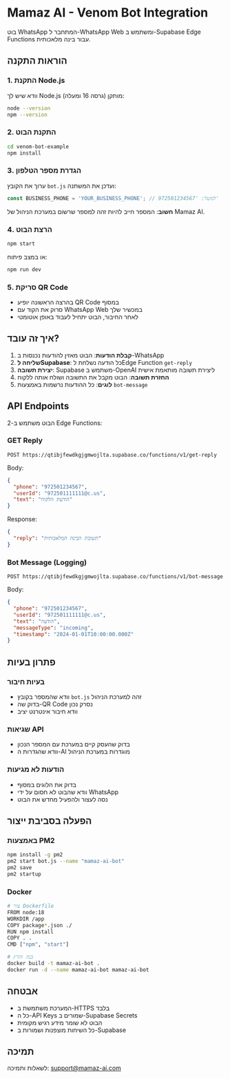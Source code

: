 # Mamaz AI - Venom Bot Integration

בוט WhatsApp המתחבר ל-WhatsApp Web ומשתמש ב-Supabase Edge Functions עבור בינה מלאכותית.

## הוראות התקנה

### 1. התקנת Node.js
וודא שיש לך Node.js מותקן (גרסה 16 ומעלה):
```bash
node --version
npm --version
```

### 2. התקנת הבוט
```bash
cd venom-bot-example
npm install
```

### 3. הגדרת מספר הטלפון
ערוך את הקובץ `bot.js` ועדכן את המשתנה:
```javascript
const BUSINESS_PHONE = 'YOUR_BUSINESS_PHONE'; // למשל: '972501234567'
```

**חשוב**: המספר חייב להיות זהה למספר שרשום במערכת הניהול של Mamaz AI.

### 4. הרצת הבוט
```bash
npm start
```

או במצב פיתוח:
```bash
npm run dev
```

### 5. סריקת QR Code
- בהרצה הראשונה יופיע QR Code במסוף
- סרוק את הקוד עם WhatsApp Web במכשיר שלך
- לאחר החיבור, הבוט יתחיל לעבוד באופן אוטומטי

## איך זה עובד?

1. **קבלת הודעות**: הבוט מאזין להודעות נכנסות ב-WhatsApp
2. **שליחה לSupabase**: כל הודעה נשלחת לEdge Function `get-reply`
3. **יצירת תשובה**: Supabase משתמש ב-OpenAI ליצירת תשובה מותאמת אישית
4. **החזרת תשובה**: הבוט מקבל את התשובה ושולח אותה ללקוח
5. **לוגים**: כל ההודעות נרשמות באמצעות `bot-message`

## API Endpoints

הבוט משתמש ב-2 Edge Functions:

### GET Reply
```
POST https://qtibjfewdkgjgmwojlta.supabase.co/functions/v1/get-reply
```

Body:
```json
{
  "phone": "972501234567",
  "userId": "972501111111@c.us",
  "text": "הודעת הלקוח"
}
```

Response:
```json
{
  "reply": "תשובת הבינה המלאכותית"
}
```

### Bot Message (Logging)
```
POST https://qtibjfewdkgjgmwojlta.supabase.co/functions/v1/bot-message
```

Body:
```json
{
  "phone": "972501234567",
  "userId": "972501111111@c.us",
  "text": "הודעה",
  "messageType": "incoming",
  "timestamp": "2024-01-01T10:00:00.000Z"
}
```

## פתרון בעיות

### בעיות חיבור
- וודא שהמספר בקובץ `bot.js` זהה למערכת הניהול
- בדוק שה-QR Code נסרק נכון
- וודא חיבור אינטרנט יציב

### שגיאות API
- בדוק שהעסק קיים במערכת עם המספר הנכון
- וודא שהגדרות ה-AI מוגדרות במערכת הניהול

### הודעות לא מגיעות
- בדוק את הלוגים במסוף
- וודא שהבוט לא חסום על ידי WhatsApp
- נסה לעצור ולהפעיל מחדש את הבוט

## הפעלה בסביבת ייצור

### באמצעות PM2
```bash
npm install -g pm2
pm2 start bot.js --name "mamaz-ai-bot"
pm2 save
pm2 startup
```

### Docker
```bash
# צור Dockerfile
FROM node:18
WORKDIR /app
COPY package*.json ./
RUN npm install
COPY . .
CMD ["npm", "start"]

# בנה והרץ
docker build -t mamaz-ai-bot .
docker run -d --name mamaz-ai-bot mamaz-ai-bot
```

## אבטחה

- המערכת משתמשת ב-HTTPS בלבד
- כל ה-API Keys שמורים ב-Supabase Secrets
- הבוט לא שומר מידע רגיש מקומית
- כל השיחות מוצפנות ושמורות ב-Supabase

## תמיכה

לשאלות ותמיכה: support@mamaz-ai.com